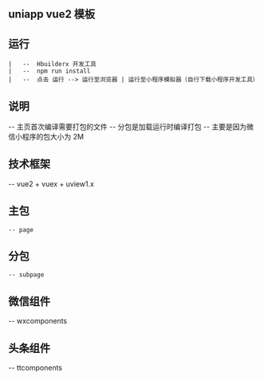 ## uniapp vue2 模板

## 运行
	|	--	Hbuilderx 开发工具
	|	--	npm run install
	|	--	点击 运行 --> 运行至浏览器 | 运行至小程序模拟器（自行下载小程序开发工具）

## 说明
  -- 主页首次编译需要打包的文件
	-- 分包是加载运行时编译打包
	-- 主要是因为微信小程序的包大小为 2M
	
## 技术框架
 
  -- vue2 + vuex + uview1.x

## 主包
	
	-- page
	
## 分包

	-- subpage

## 微信组件

  -- wxcomponents

## 头条组件

  -- ttcomponents
